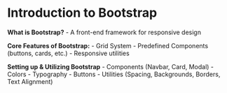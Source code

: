 # Introduction to Bootstrap

**What is Bootstrap?**
    - A front-end framework for responsive design

**Core Features of Bootstrap:**
    - Grid System
    - Predefined Components (buttons, cards, etc.)
    - Responsive utilities

**Setting up & Utilizing Bootstrap**
    - Components (Navbar, Card, Modal)
    - Colors
    - Typography
    - Buttons
    - Utilities (Spacing, Backgrounds, Borders, Text Alignment)

